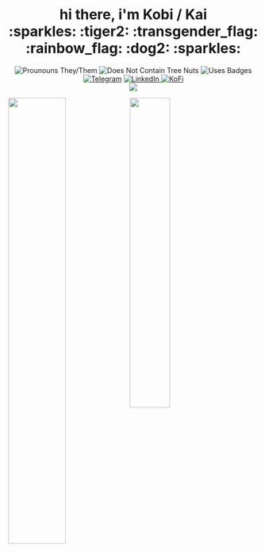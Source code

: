 <h1 align="center">
hi there, i'm Kobi / Kai<br />
:sparkles: :tiger2: :transgender_flag: :rainbow_flag: :dog2: :sparkles:
</h1>

<p align="center">

<img src="https://img.shields.io/static/v1?label=pronouns&amp;message=they/them&amp;labelColor=8FC965&amp;color=419B5A&amp;style=for-the-badge" alt="Prounouns They/Them">

<img src="https://img.shields.io/static/v1?label=does%20not%20contain&amp;message=tree%20nuts&amp;labelColor=3BC4F3&amp;color=3C9AD5&amp;style=for-the-badge" alt="Does Not Contain Tree Nuts">

<img src="https://img.shields.io/static/v1?label=uses&amp;message=badges&amp;labelColor=38C1D0&amp;color=45A4B8&amp;style=for-the-badge" alt="Uses Badges">

<br />

<a href="https://t.me/kaitiggy">
<img src="https://img.shields.io/badge/Telegram-2CA5E0?style=for-the-badge&amp;logo=telegram&amp;logoColor=white" alt="Telegram"></a>

<a href="https://linkedin.com/in/kobitate">
<img src="https://img.shields.io/badge/LinkedIn-0077B5?style=for-the-badge&amp;logo=linkedin&amp;logoColor=white" alt="LinkedIn">
</a>

<a href="https://ko-fi.com/KaiTiggy">
<img src="https://img.shields.io/badge/Ko--fi-F16061?style=for-the-badge&amp;logo=ko-fi&amp;logoColor=white" alt="KoFi">
</a>

<br />

<a href="https://last.fm/user/kaitiggy">
<img src="https://badges.lastfm.workers.dev/last-played?user=kaitiggy&style=for-the-badge&labelColor=EF4041&color=C1282D" />
</a>
</p>

<img src="https://github-readme-stats.vercel.app/api?username=kobitate" width="48%" align="left" />

<img src="https://github-readme-stats.vercel.app/api/top-langs/?username=anuraghazra&layout=compact" width="40%" align="left" /> 

